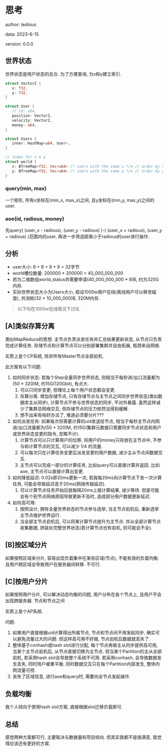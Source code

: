 # 思考

author: tedious

data: 2023-6-15

version: 0.0.0

## 世界状态

世界状态是用户状态的总合. 为了方便查询, 为x和y建立索引.


```rust
struct Vector2 {
   x: f32,
   y: f32,
}

struct User {
   // id: u64,
   position: Vector2,
   velocity: Vector2,
   money: u64,
}

struct Users {
   inner: HashMap<u64, User>,
}

// index for x & y
struct world {
   x: BTreeMap<f32, Vec<u64> /* users with the same x */> // order by x
   y: BTreeMap<f32, Vec<u64> /* users with the same y */> // order by y
}
```

### query(min, max)

一个矩形, 所有x坐标在(min_x, max_x)之间, 且y坐标在(min_y, max_y)之间的user.

### aoe(id, radious, money)

先query( (user_x - radious), (user_y - radious) )-( (user_x + radious), (user_y + radious) )范围内的user, 再进一步筛选距离小于radious的user进行操作.

## 分析

- user大小: 8 + 8 + 8 + 8 = 32字节
- world槽位数量: 200000 * 200000 = 40_000_000_000
- 若为二维数组world_status共需要申请(40_000_000_000 * 8)B, 约为320G内存.
- 实际世界状态大小为Users大小, 假设1000w用户在线(离线用户可以移至磁盘), 共消耗(32 * 10_000_000)B, 320M内存.

> 以下均在1000w在线情况下讨论.

## [A]类似存算分离

类似MapReduce的思想. 主节点负责派发任务并汇总结果更新状态, 从节点只负责完成计算任务. 存储节点和计算节点可以分别部署集群并自由拓展, 瓶颈来自网络.

实质上是个CP系统, 除非所有Master节点全部宕机.

此方案有以下问题:

1. 如何同步状态: 若每个Step全量同步世界状态, 则相当于每秒进/出口流量都为(50 * 320)M, 约15G(120Gbit), 有点大.
   1. 可以只同步变更, 但理论上每个用户状态都会变更.
   2. 存算分离. 增加存储节点, 只有存储节点与主节点之间同步世界状态(类似数据库主从同步), 计算节点不参与世界状态的同步, 不对外暴露. 虽然这样减少了集群总网络交互, 但存储节点的压力依然没得到缓解.
   3. 想不出来有啥好办法了, 难道必须要分片???
2. 如何派发任务: 如果每次将需要计算的uid发送给节点, 相当于每秒主节点内网进/出口流量都为(50 * 320)M, 约15G(集群元数据只需要同步节点状态和用户或世界状态变更的指令, 忽略不计).
   1. 计算节点可以只计算用户的位移, 将用户的money只存放在主节点中, 不参与和计算节点的交互, 可以减少 1/4 的流量.
   2. 可以每次只在计算任务变更后派发变更的用户数据, 减少主从节点间数据交互.
   3. 主节点可以完成一部分的计算任务, 比如query可以直接计算并返回. 比如aoe, 主节点可以直接计算出变更.
3. 如何降低延迟: 0.02s即20ms更新一次, 若我每20ms向计算节点下发一次计算任务, 可能会导致延迟高于20ms(网络传输延迟).
   1. 可以计算节点任务开始后就每隔20ms上报计算结果, 减少等待. 但是可能会有个别节点网络原因导致更新不及时, 造成部分用户数据更新延迟.
4. 如何高可用:
   1. 按照设计, 拥有全量世界状态的节点参与选举, 当主节点宕机后, 重新选举主节点维护世界运行.
   2. 当全部主节点宕机后, 可以将某计算节点提升为主节点. 并从全部计算节点收集数据, 拼装处完整世界状态(若计算节点也有宕机, 则可能会不全).

## [B]按区域分片
如果按照区域来分片, 容易出现负载集中在某些区域(节点), 不能有效的负载均衡. 且用户跨区域会导致用户在服务器间转移. 不可行.

## [C]按用户分片
如果按照用户分片, 可以解决动态均衡的问题, 用户分布在各个节点上, 且用户不会出现跨服务器. 节点和节点之间

实质上是个AP系统.

问题:

1. 如果用户直接根据uid计算得出所属节点, 节点和节点间不用发起同步, 确实可以避免流量过大的问题. 但这样高可用不好做, 节点宕机后数据就丢失了.
2. 整体基于conhash或hash slot进行分配, 每个节点再做主从同步提供高可用, 当某个主节点宕机后, 从节点直接切换为主节点. 但当某个Partition的主从全部宕机, 若采用hash slot会导致整个系统不可用. 若采用conhash, 会导致数据发生丢失, 同时用户被重平衡. 同时数据交互只在每个Partition内部发生, 整体内网流量可控.
3. 丧失了区域信息, 进行aoe和query时, 需要向全节点发起操作.

## 负载均衡

我个人倾向于使用hash slot方案, 直接根据slot迁移负载即可.

## 总结

感觉两种方案都可行, 主要取决与数据量和项目倾向. 但其实我都不是很满意, 我觉得应该还有更好的方案.
